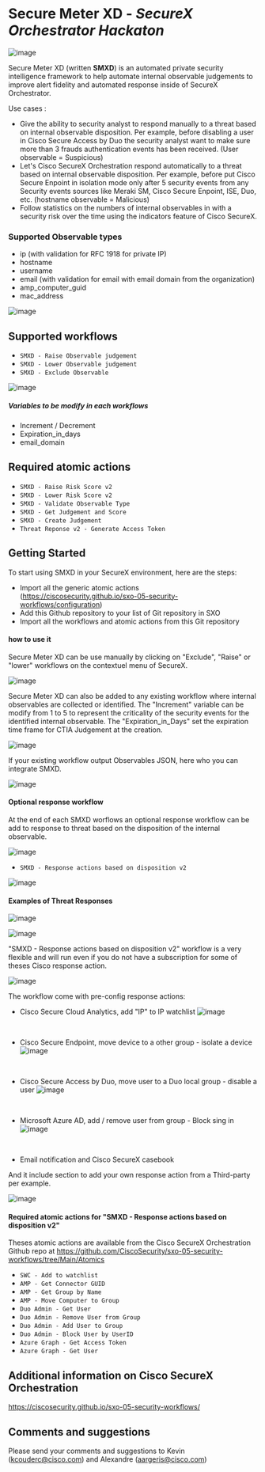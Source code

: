 # Secure Meter XD - _SecureX Orchestrator Hackaton_ 

![image](./docs/img/logoSMXD_low_res.png)
<br/> 

Secure Meter XD (written **SMXD**) is an automated private security intelligence framework to help automate internal observable judgements to improve alert fidelity and automated response inside of SecureX Orchestrator.

Use cases :
- Give the ability to security analyst to respond manually to a threat based on internal observable disposition. Per example, before disabling a user in Cisco Secure Access by Duo the security analyst want to make sure more than 3 frauds authentication events has been received. (User observable = Suspicious)
- Let's Cisco SecureX Orchestration respond automatically to a threat based on internal observable disposition. Per example, before put Cisco Secure Enpoint in isolation mode only after 5 security events from any Security events sources like Meraki SM, Cisco Secure Enpoint, ISE, Duo, etc. (hostname observable = Malicious)
- Follow statistics on the numbers of internal observables in with a security risk over the time using the indicators feature of Cisco SecureX.

### Supported Observable types
- ip (with validation for RFC 1918 for private IP)
- hostname
- username
- email (with validation for email with email domain from the organization)
- amp_computer_guid
- mac_address

![image](./docs/img/smxd1.png)
<br/> 


## Supported workflows

* ```SMXD - Raise Observable judgement ```
* ```SMXD - Lower Observable judgement ```
* ```SMXD - Exclude Observable```


![image](./docs/img/smxd2.png)
<br/> 

##### Variables to be modify in each workflows
- Increment / Decrement
- Expiration_in_days
- email_domain

## Required atomic actions
* ```SMXD - Raise Risk Score v2 ```
* ```SMXD - Lower Risk Score v2 ```
* ```SMXD - Validate Observable Type ```
* ```SMXD - Get Judgement and Score ```
* ```SMXD - Create Judgement ```
* ```Threat Reponse v2 - Generate Access Token ```

## Getting Started
To start using SMXD in your SecureX environment, here are the steps:
* Import all the generic atomic actions (https://ciscosecurity.github.io/sxo-05-security-workflows/configuration)
* Add this Github repository to your list of Git repository in SXO
* Import all the workflows and atomic actions from this Git repository

#### how to use it
Secure Meter XD can be use manually by clicking on "Exclude", "Raise" or "lower" workflows on the contextuel menu of SecureX.

![image](./docs/img/smxd8.png)
<br/>

Secure Meter XD can also be added to any existing workflow where internal observables are collected or identified. The "Increment" variable can be modify from 1 to 5 to represent the criticality of the security events for the identified internal observable. The "Expiration_in_Days" set the expiration time frame for CTIA Judgement at the creation.

![image](./docs/img/smxd9.png)
<br/>

If your existing workflow output Observables JSON, here who you can integrate SMXD.

![image](./docs/img/smxd10.png)
<br/>


#### Optional response workflow

At the end of each SMXD worflows an optional response workflow can be add to response to threat based on the disposition of the internal observable.

![image](./docs/img/smxd11.png)
<br/> 

* ```SMXD - Response actions based on disposition v2 ```

![image](./docs/img/smxd3.png)
<br/> 

#### Examples of Threat Responses

![image](./docs/img/smxd4.png)
<br/> 

![image](./docs/img/smxd5.png)
<br/> 

"SMXD - Response actions based on disposition v2" workflow is a very flexible and will run even if you do not have a subscription for some of theses Cisco response action.

![image](./docs/img/smxd12.png)
<br/>

The workflow come with pre-config response actions:
- Cisco Secure Cloud Analytics, add "IP" to IP watchlist
![image](./docs/img/smxd13.png)
<br/>

- Cisco Secure Endpoint, move device to a other group - isolate a device
![image](./docs/img/smxd14.png)
<br/>

- Cisco Secure Access by Duo, move user to a Duo local group - disable a user
![image](./docs/img/smxd15.png)
<br/>

- Microsoft Azure AD, add / remove user from group - Block sing in
![image](./docs/img/smxd16.png)
<br/>

- Email notification and Cisco SecureX casebook

And it include section to add your own response action from a Third-party per example.

![image](./docs/img/smxd17.png)
<br/>

#### Required atomic actions for "SMXD - Response actions based on disposition v2"

Theses atomic actions are available from the Cisco SecureX Orchestration Github repo at https://github.com/CiscoSecurity/sxo-05-security-workflows/tree/Main/Atomics

* ```SWC - Add to watchlist  ```
* ```AMP - Get Connector GUID ```
* ```AMP - Get Group by Name ```
* ```AMP - Move Computer to Group ```
* ```Duo Admin - Get User ```
* ```Duo Admin - Remove User from Group ```
* ```Duo Admin - Add User to Group ```
* ```Duo Admin - Block User by UserID ```
* ```Azure Graph - Get Access Token ```
* ```Azure Graph - Get User ```


## Additional information on Cisco SecureX Orchestration
https://ciscosecurity.github.io/sxo-05-security-workflows/

## Comments and suggestions
Please send your comments and suggestions to Kevin (kcouderc@cisco.com) and Alexandre (aargeris@cisco.com)

